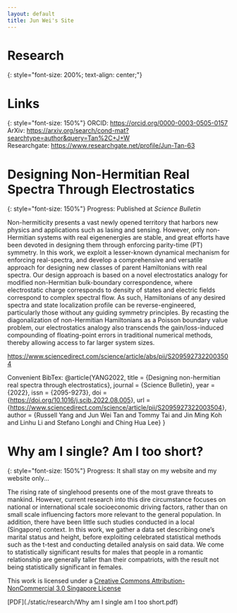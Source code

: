 ```yaml
---
layout: default
title: Jun Wei's Site
---
```


# Research
{: style="font-size: 200%; text-align: center;"}

# Links
{: style="font-size: 150%"}
ORCID: <https://orcid.org/0000-0003-0505-0157> <br>
ArXiv: <https://arxiv.org/search/cond-mat?searchtype=author&query=Tan%2C+J+W> <br>
Researchgate: <https://www.researchgate.net/profile/Jun-Tan-63>

# Designing Non-Hermitian Real Spectra Through Electrostatics
{: style="font-size: 150%"}
Progress: Published at <em>Science Bulletin</em>

Non-hermiticity presents a vast newly opened territory that harbors new physics and applications such as lasing and sensing. However, only non-Hermitian systems with real eigenenergies are stable, and great efforts have been devoted in designing them through enforcing parity-time (PT) symmetry. In this work, we exploit a lesser-known dynamical mechanism for enforcing real-spectra, and develop a comprehensive and versatile approach for designing new classes of parent Hamiltonians with real spectra. Our design approach is based on a novel electrostatics analogy for modified non-Hermitian bulk-boundary correspondence, where electrostatic charge corresponds to density of states and electric fields correspond to complex spectral flow. As such, Hamiltonians of any desired spectra and state localization profile can be reverse-engineered, particularly those without any guiding symmetry principles. By recasting the diagonalization of non-Hermitian Hamiltonians as a Poisson boundary value problem, our electrostatics analogy also transcends the gain/loss-induced compounding of floating-point errors in traditional numerical methods, thereby allowing access to far larger system sizes.

<https://www.sciencedirect.com/science/article/abs/pii/S2095927322003504>

Convenient BibTex:
@article{YANG2022,
title = {Designing non-hermitian real spectra through electrostatics},
journal = {Science Bulletin},
year = {2022},
issn = {2095-9273},
doi = {<https://doi.org/10.1016/j.scib.2022.08.005>},
url = {<https://www.sciencedirect.com/science/article/pii/S2095927322003504>},
author = {Russell Yang and Jun Wei Tan and Tommy Tai and Jin Ming Koh and Linhu Li and Stefano Longhi and Ching Hua Lee}
}

# Why am I single? Am I too short?
{: style="font-size: 150%"}
Progress: It shall stay on my website and my website only...

The rising rate of singlehood presents one of the most grave threats to mankind. However, current research into this dire circumstance focuses on national or international scale socioeconomic driving factors, rather than on small scale influencing factors more relevant to the general population. In addition, there have been little such studies conducted in a local (Singapore) context. In this work, we gather a data set describing one’s marital status and height, before exploiting celebrated statistical methods such as the t-test and conducting detailed analysis on said data. We come to statistically significant results for males that people in a romantic relationship are generally taller than their compatriots, with the result not being statistically significant in females.

This work is licensed under a [Creative Commons Attribution-NonCommercial 3.0 Singapore License](https://creativecommons.org/licenses/by-nc/3.0/sg/legalcode)

[PDF](./static/research/Why am I single am I too short.pdf)